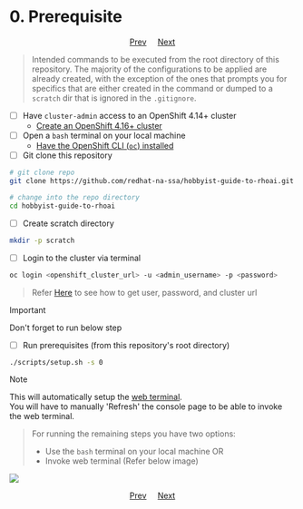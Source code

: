 # 0. Prerequisite

<p align="center">
<a href="/README.md">Prev</a>
&nbsp;&nbsp;&nbsp;
<a href="/docs/01-add-administrative-user.md">Next</a>
</p>

> Intended commands to be executed from the root directory of this repository. The majority of the configurations to be applied are already created, with the exception of the ones that prompts you for specifics that are either created in the command or dumped to a `scratch` dir that is ignored in the `.gitignore`.

- [ ] Have `cluster-admin` access to an OpenShift 4.14+ cluster
  - [Create an OpenShift 4.16+ cluster](/docs/info-create-openshift-cluster.md)
- [ ] Open a `bash` terminal on your local machine
  - [Have the OpenShift CLI (`oc`) installed](https://docs.openshift.com/container-platform/4.16/cli_reference/openshift_cli/getting-started-cli.html)
- [ ] Git clone this repository

```sh
# git clone repo
git clone https://github.com/redhat-na-ssa/hobbyist-guide-to-rhoai.git

# change into the repo directory
cd hobbyist-guide-to-rhoai
```

- [ ] Create scratch directory

```sh
mkdir -p scratch
```

- [ ] Login to the cluster via terminal

```sh
oc login <openshift_cluster_url> -u <admin_username> -p <password>
```

> Refer [Here](/docs/info-create-openshift-cluster.md#get-cluster-url-and-admin-username-and-password) to see how to get user, password, and cluster url

> [!IMPORTANT]
> Don't forget to run below step

- [ ] Run prerequisites (from this repository's root directory)

```sh
./scripts/setup.sh -s 0
```

> [!NOTE]
> This will automatically setup the [web terminal](/docs/info-install-web-terminal.md).  
> You will have to manually 'Refresh' the console page to be able to invoke the web terminal.

> For running the remaining steps you have two options:
>
> - Use the `bash` terminal on your local machine OR
> - Invoke web terminal (Refer below image)

![](/assets/00-web-terminal.gif)

<p align="center">
<a href="/README.md">Prev</a>
&nbsp;&nbsp;&nbsp;
<a href="/docs/01-add-administrative-user.md">Next</a>
</p>

